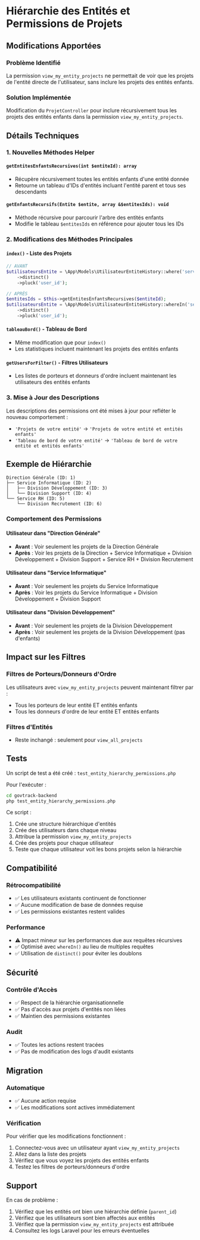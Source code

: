 # Hiérarchie des Entités et Permissions de Projets

## Modifications Apportées

### Problème Identifié
La permission `view_my_entity_projects` ne permettait de voir que les projets de l'entité directe de l'utilisateur, sans inclure les projets des entités enfants.

### Solution Implémentée
Modification du `ProjetController` pour inclure récursivement tous les projets des entités enfants dans la permission `view_my_entity_projects`.

## Détails Techniques

### 1. Nouvelles Méthodes Helper

#### `getEntitesEnfantsRecursives(int $entiteId): array`
- Récupère récursivement toutes les entités enfants d'une entité donnée
- Retourne un tableau d'IDs d'entités incluant l'entité parent et tous ses descendants

#### `getEnfantsRecursifs(Entite $entite, array &$entitesIds): void`
- Méthode récursive pour parcourir l'arbre des entités enfants
- Modifie le tableau `$entitesIds` en référence pour ajouter tous les IDs

### 2. Modifications des Méthodes Principales

#### `index()` - Liste des Projets
```php
// AVANT
$utilisateursEntite = \App\Models\UtilisateurEntiteHistory::where('service_id', $entiteId)
    ->distinct()
    ->pluck('user_id');

// APRÈS
$entitesIds = $this->getEntitesEnfantsRecursives($entiteId);
$utilisateursEntite = \App\Models\UtilisateurEntiteHistory::whereIn('service_id', $entitesIds)
    ->distinct()
    ->pluck('user_id');
```

#### `tableauBord()` - Tableau de Bord
- Même modification que pour `index()`
- Les statistiques incluent maintenant les projets des entités enfants

#### `getUsersForFilter()` - Filtres Utilisateurs
- Les listes de porteurs et donneurs d'ordre incluent maintenant les utilisateurs des entités enfants

### 3. Mise à Jour des Descriptions

Les descriptions des permissions ont été mises à jour pour refléter le nouveau comportement :
- `'Projets de votre entité'` → `'Projets de votre entité et entités enfants'`
- `'Tableau de bord de votre entité'` → `'Tableau de bord de votre entité et entités enfants'`

## Exemple de Hiérarchie

```
Direction Générale (ID: 1)
├── Service Informatique (ID: 2)
│   ├── Division Développement (ID: 3)
│   └── Division Support (ID: 4)
└── Service RH (ID: 5)
    └── Division Recrutement (ID: 6)
```

### Comportement des Permissions

#### Utilisateur dans "Direction Générale"
- **Avant** : Voir seulement les projets de la Direction Générale
- **Après** : Voir les projets de la Direction + Service Informatique + Division Développement + Division Support + Service RH + Division Recrutement

#### Utilisateur dans "Service Informatique"
- **Avant** : Voir seulement les projets du Service Informatique
- **Après** : Voir les projets du Service Informatique + Division Développement + Division Support

#### Utilisateur dans "Division Développement"
- **Avant** : Voir seulement les projets de la Division Développement
- **Après** : Voir seulement les projets de la Division Développement (pas d'enfants)

## Impact sur les Filtres

### Filtres de Porteurs/Donneurs d'Ordre
Les utilisateurs avec `view_my_entity_projects` peuvent maintenant filtrer par :
- Tous les porteurs de leur entité ET entités enfants
- Tous les donneurs d'ordre de leur entité ET entités enfants

### Filtres d'Entités
- Reste inchangé : seulement pour `view_all_projects`

## Tests

Un script de test a été créé : `test_entity_hierarchy_permissions.php`

Pour l'exécuter :
```bash
cd govtrack-backend
php test_entity_hierarchy_permissions.php
```

Ce script :
1. Crée une structure hiérarchique d'entités
2. Crée des utilisateurs dans chaque niveau
3. Attribue la permission `view_my_entity_projects`
4. Crée des projets pour chaque utilisateur
5. Teste que chaque utilisateur voit les bons projets selon la hiérarchie

## Compatibilité

### Rétrocompatibilité
- ✅ Les utilisateurs existants continuent de fonctionner
- ✅ Aucune modification de base de données requise
- ✅ Les permissions existantes restent valides

### Performance
- ⚠️ Impact mineur sur les performances due aux requêtes récursives
- ✅ Optimisé avec `whereIn()` au lieu de multiples requêtes
- ✅ Utilisation de `distinct()` pour éviter les doublons

## Sécurité

### Contrôle d'Accès
- ✅ Respect de la hiérarchie organisationnelle
- ✅ Pas d'accès aux projets d'entités non liées
- ✅ Maintien des permissions existantes

### Audit
- ✅ Toutes les actions restent tracées
- ✅ Pas de modification des logs d'audit existants

## Migration

### Automatique
- ✅ Aucune action requise
- ✅ Les modifications sont actives immédiatement

### Vérification
Pour vérifier que les modifications fonctionnent :

1. Connectez-vous avec un utilisateur ayant `view_my_entity_projects`
2. Allez dans la liste des projets
3. Vérifiez que vous voyez les projets des entités enfants
4. Testez les filtres de porteurs/donneurs d'ordre

## Support

En cas de problème :
1. Vérifiez que les entités ont bien une hiérarchie définie (`parent_id`)
2. Vérifiez que les utilisateurs sont bien affectés aux entités
3. Vérifiez que la permission `view_my_entity_projects` est attribuée
4. Consultez les logs Laravel pour les erreurs éventuelles 
